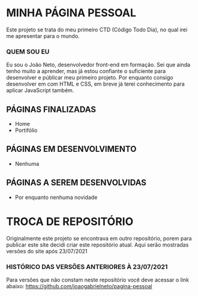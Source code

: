 # MINHA PÁGINA PESSOAL
Este projeto se trata do meu primeiro CTD (Código Todo Dia), no qual irei me apresentar para o mundo.

### QUEM SOU EU
Eu sou o João Neto, desenvolvedor front-end em formação. Sei que ainda tenho muito a aprender, mas já estou confiante o suficiente para desenvolver e públicar meu primeiro projeto.
Por enquanto consigo desenvolver em com HTML e CSS, em breve já terei conhecimento para aplicar JavaScript também. 

## PÁGINAS FINALIZADAS

- Home
- Portifólio

## PÁGINAS EM DESENVOLVIMENTO

- Nenhuma

## PÁGINAS A SEREM DESENVOLVIDAS

- Por enquanto nenhuma novidade



# TROCA DE REPOSITÓRIO

Originalmente este projeto se encontrava em outro repositório, porem para publicar este site decidi criar este repositório atual.
Aqui serão mostradas versões do site após 23/07/2021

### HISTÓRICO DAS VERSÕES ANTERIORES À 23/07/2021
Para versões que não constam neste repositório você deve acessar o link abaixo:
https://github.com/joaogabrielneto/pagina-pessoal